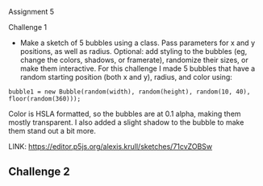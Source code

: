 Assignment 5

Challenge 1 
- Make a sketch of 5 bubbles using a class. Pass parameters for x and y positions, as well as radius. Optional: add styling to the bubbles (eg, change the colors, shadows, or framerate), randomize their sizes, or make them interactive.
For this challenge I made 5 bubbles that have a random starting position (both x and y), radius, and color using:
```
bubble1 = new Bubble(random(width), random(height), random(10, 40), floor(random(360)));
```
Color is HSLA formatted, so the bubbles are at 0.1 alpha, making them mostly transparent. I also added a slight shadow to the bubble to make them stand out a bit more.

LINK: https://editor.p5js.org/alexis.krull/sketches/71cvZOBSw

Challenge 2
- 
